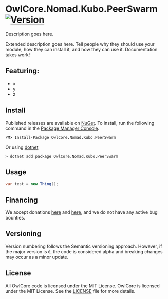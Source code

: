 # OwlCore.Nomad.Kubo.PeerSwarm [![Version](https://img.shields.io/nuget/v/OwlCore.Nomad.Kubo.PeerSwarm.svg)](https://www.nuget.org/packages/OwlCore.Nomad.Kubo.PeerSwarm)

Description goes here.

Extended description goes here. Tell people why they should use your module, how they can install it, and how they can use it. Documentation takes work!

## 

## Featuring:
- x
- y
- z

## Install

Published releases are available on [NuGet](https://www.nuget.org/packages/OwlCore.Nomad.Kubo.PeerSwarm). To install, run the following command in the [Package Manager Console](https://docs.nuget.org/docs/start-here/using-the-package-manager-console).

    PM> Install-Package OwlCore.Nomad.Kubo.PeerSwarm
    
Or using [dotnet](https://docs.microsoft.com/en-us/dotnet/core/tools/dotnet)

    > dotnet add package OwlCore.Nomad.Kubo.PeerSwarm

## Usage

```cs
var test = new Thing();
```

## Financing

We accept donations [here](https://github.com/sponsors/Arlodotexe) and [here](https://www.patreon.com/arlodotexe), and we do not have any active bug bounties.

## Versioning

Version numbering follows the Semantic versioning approach. However, if the major version is `0`, the code is considered alpha and breaking changes may occur as a minor update.

## License

All OwlCore code is licensed under the MIT License. OwlCore is licensed under the MIT License. See the [LICENSE](./src/LICENSE.txt) file for more details.
